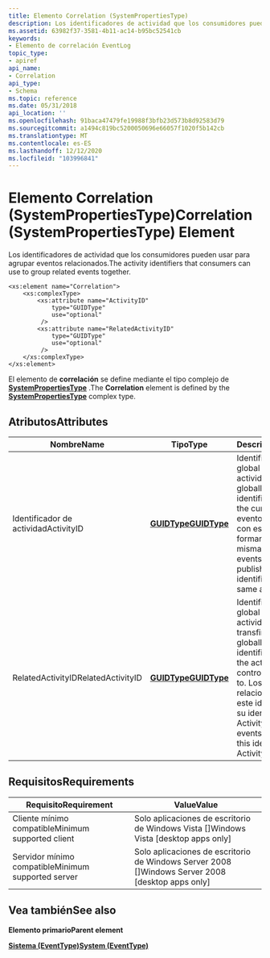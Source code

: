```yaml
---
title: Elemento Correlation (SystemPropertiesType)
description: Los identificadores de actividad que los consumidores pueden usar para agrupar eventos relacionados.
ms.assetid: 63982f37-3581-4b11-ac14-b95bc52541cb
keywords:
- Elemento de correlación EventLog
topic_type:
- apiref
api_name:
- Correlation
api_type:
- Schema
ms.topic: reference
ms.date: 05/31/2018
api_location: ''
ms.openlocfilehash: 91baca47479fe19988f3bfb23d573b8d92583d79
ms.sourcegitcommit: a1494c819bc5200050696e66057f1020f5b142cb
ms.translationtype: MT
ms.contentlocale: es-ES
ms.lasthandoff: 12/12/2020
ms.locfileid: "103996841"
---
```

# <a name="correlation-systempropertiestype-element"></a><span data-ttu-id="e85ba-104">Elemento Correlation (SystemPropertiesType)</span><span class="sxs-lookup"><span data-stu-id="e85ba-104">Correlation (SystemPropertiesType) Element</span></span>

<span data-ttu-id="e85ba-105">Los identificadores de actividad que los consumidores pueden usar para agrupar eventos relacionados.</span><span class="sxs-lookup"><span data-stu-id="e85ba-105">The activity identifiers that consumers can use to group related events together.</span></span>

``` syntax
<xs:element name="Correlation">
    <xs:complexType>
        <xs:attribute name="ActivityID"
            type="GUIDType"
            use="optional"
         />
        <xs:attribute name="RelatedActivityID"
            type="GUIDType"
            use="optional"
         />
    </xs:complexType>
</xs:element>
```

<span data-ttu-id="e85ba-106">El elemento de **correlación** se define mediante el tipo complejo de [**SystemPropertiesType**](eventschema-systempropertiestype-complextype.md) .</span><span class="sxs-lookup"><span data-stu-id="e85ba-106">The **Correlation** element is defined by the [**SystemPropertiesType**](eventschema-systempropertiestype-complextype.md) complex type.</span></span>

## <a name="attributes"></a><span data-ttu-id="e85ba-107">Atributos</span><span class="sxs-lookup"><span data-stu-id="e85ba-107">Attributes</span></span>



| <span data-ttu-id="e85ba-108">Nombre</span><span class="sxs-lookup"><span data-stu-id="e85ba-108">Name</span></span>              | <span data-ttu-id="e85ba-109">Tipo</span><span class="sxs-lookup"><span data-stu-id="e85ba-109">Type</span></span>                                                | <span data-ttu-id="e85ba-110">Descripción</span><span class="sxs-lookup"><span data-stu-id="e85ba-110">Description</span></span>                                                                                                                                                                                  |
|-------------------|-----------------------------------------------------|----------------------------------------------------------------------------------------------------------------------------------------------------------------------------------------------|
| <span data-ttu-id="e85ba-111">Identificador de actividad</span><span class="sxs-lookup"><span data-stu-id="e85ba-111">ActivityID</span></span>        | [<span data-ttu-id="e85ba-112">**GUIDType**</span><span class="sxs-lookup"><span data-stu-id="e85ba-112">**GUIDType**</span></span>](eventschema-guidtype-simpletype.md) | <span data-ttu-id="e85ba-113">Identificador único global que identifica la actividad actual.</span><span class="sxs-lookup"><span data-stu-id="e85ba-113">A globally unique identifier that identifies the current activity.</span></span> <span data-ttu-id="e85ba-114">Los eventos que se publican con este identificador forman parte de la misma actividad.</span><span class="sxs-lookup"><span data-stu-id="e85ba-114">The events that are published with this identifier are part of the same activity.</span></span><br/>                              |
| <span data-ttu-id="e85ba-115">RelatedActivityID</span><span class="sxs-lookup"><span data-stu-id="e85ba-115">RelatedActivityID</span></span> | [<span data-ttu-id="e85ba-116">**GUIDType**</span><span class="sxs-lookup"><span data-stu-id="e85ba-116">**GUIDType**</span></span>](eventschema-guidtype-simpletype.md) | <span data-ttu-id="e85ba-117">Identificador único global que identifica la actividad a la que se transfirió el control.</span><span class="sxs-lookup"><span data-stu-id="e85ba-117">A globally unique identifier that identifies the activity to which control was transferred to.</span></span> <span data-ttu-id="e85ba-118">Los eventos relacionados tendrían este identificador como su identificador ActivityID.</span><span class="sxs-lookup"><span data-stu-id="e85ba-118">The related events would then have this identifier as their ActivityID identifier.</span></span><br/> |



## <a name="requirements"></a><span data-ttu-id="e85ba-119">Requisitos</span><span class="sxs-lookup"><span data-stu-id="e85ba-119">Requirements</span></span>



| <span data-ttu-id="e85ba-120">Requisito</span><span class="sxs-lookup"><span data-stu-id="e85ba-120">Requirement</span></span> | <span data-ttu-id="e85ba-121">Value</span><span class="sxs-lookup"><span data-stu-id="e85ba-121">Value</span></span> |
|-------------------------------------|------------------------------------------------------|
| <span data-ttu-id="e85ba-122">Cliente mínimo compatible</span><span class="sxs-lookup"><span data-stu-id="e85ba-122">Minimum supported client</span></span><br/> | <span data-ttu-id="e85ba-123">Solo aplicaciones de escritorio de Windows Vista \[\]</span><span class="sxs-lookup"><span data-stu-id="e85ba-123">Windows Vista \[desktop apps only\]</span></span><br/>       |
| <span data-ttu-id="e85ba-124">Servidor mínimo compatible</span><span class="sxs-lookup"><span data-stu-id="e85ba-124">Minimum supported server</span></span><br/> | <span data-ttu-id="e85ba-125">Solo aplicaciones de escritorio de Windows Server 2008 \[\]</span><span class="sxs-lookup"><span data-stu-id="e85ba-125">Windows Server 2008 \[desktop apps only\]</span></span><br/> |



## <a name="see-also"></a><span data-ttu-id="e85ba-126">Vea también</span><span class="sxs-lookup"><span data-stu-id="e85ba-126">See also</span></span>

<dl> <dt>

<span data-ttu-id="e85ba-127">**Elemento primario**</span><span class="sxs-lookup"><span data-stu-id="e85ba-127">**Parent element**</span></span>
</dt> <dt>

[<span data-ttu-id="e85ba-128">**Sistema (EventType)**</span><span class="sxs-lookup"><span data-stu-id="e85ba-128">**System (EventType)**</span></span>](eventschema-system-eventtype-element.md)
</dt> </dl>

 

 





